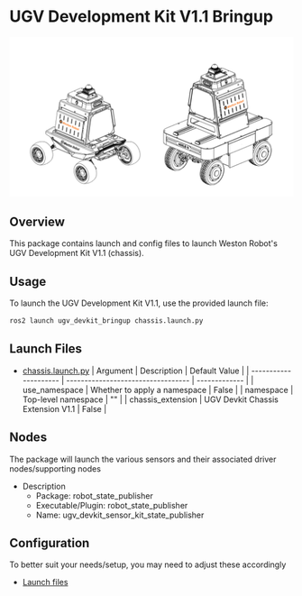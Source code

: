 # UGV Development Kit V1.1 Bringup

![UGV Development Kit V1.1](docs/ugv_devkit_v1.1.png)

## Overview
This package contains launch and config files to launch Weston Robot's UGV Development Kit V1.1 (chassis).

## Usage
To launch the UGV Development Kit V1.1, use the provided launch file:
```bash
ros2 launch ugv_devkit_bringup chassis.launch.py
```

## Launch Files
* [chassis.launch.py](./launch/chassis.launch.py)
  | Argument              | Description                        | Default Value |
  | --------------------- | ---------------------------------- | ------------- |
  | use_namespace         | Whether to apply a namespace       | False         |
  | namespace             | Top-level namespace                | ""            |
  | chassis_extension     | UGV Devkit Chassis Extension V1.1  | False         |

## Nodes
The package will launch the various sensors and their associated driver nodes/supporting nodes

* Description
  * Package: robot_state_publisher
  * Executable/Plugin: robot_state_publisher
  * Name: ugv_devkit_sensor_kit_state_publisher

## Configuration
To better suit your needs/setup, you may need to adjust these accordingly
* [Launch files](./launch/)